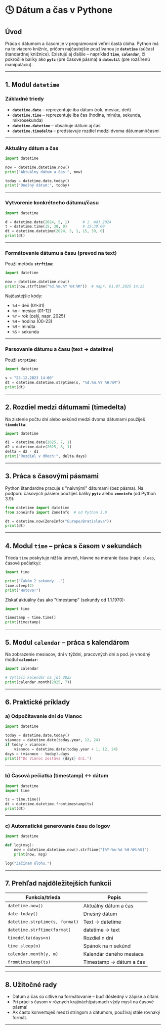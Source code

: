 
# 🕓 Dátum a čas v Pythone

## Úvod

Práca s dátumom a časom je v programovaní veľmi častá úloha.
Python má na to viacero knižníc, pričom najčastejšie používanou je **`datetime`** (súčasť štandardnej knižnice).
Existujú aj ďalšie – napríklad **`time`**, **`calendar`**, či pokročilé balíky ako **`pytz`** (pre časové pásma) a **`dateutil`** (pre rozšírenú manipuláciu).

---

## 1. Modul `datetime`

### Základné triedy

* **`datetime.date`** – reprezentuje iba dátum (rok, mesiac, deň)
* **`datetime.time`** – reprezentuje iba čas (hodina, minúta, sekunda, mikrosekunda)
* **`datetime.datetime`** – obsahuje dátum aj čas
* **`datetime.timedelta`** – predstavuje rozdiel medzi dvoma dátumami/časmi

---

### Aktuálny dátum a čas

```python
import datetime

now = datetime.datetime.now()
print("Aktuálny dátum a čas:", now)

today = datetime.date.today()
print("Dnešný dátum:", today)
```

---

### Vytvorenie konkrétneho dátumu/času

```python
import datetime

d = datetime.date(2024, 5, 1)      # 1. máj 2024
t = datetime.time(15, 30, 0)       # 15:30:00
dt = datetime.datetime(2024, 5, 1, 15, 30, 0)
print(dt)
```

---

### Formátovanie dátumu a času (prevod na text)

Použi metódu **`strftime`**:

```python
import datetime

now = datetime.datetime.now()
print(now.strftime("%d.%m.%Y %H:%M"))  # napr. 01.07.2025 14:25
```

Najčastejšie kódy:

* `%d` – deň (01-31)
* `%m` – mesiac (01-12)
* `%Y` – rok (celý, napr. 2025)
* `%H` – hodina (00-23)
* `%M` – minúta
* `%S` – sekunda

---

### Parsovanie dátumu a času (text → datetime)

Použi **`strptime`**:

```python
import datetime

s = "25.12.2023 14:00"
dt = datetime.datetime.strptime(s, "%d.%m.%Y %H:%M")
print(dt)
```

---

## 2. Rozdiel medzi dátumami (timedelta)

Na zistenie počtu dní alebo sekúnd medzi dvoma dátumami použiješ **`timedelta`**:

```python
import datetime

d1 = datetime.date(2025, 7, 1)
d2 = datetime.date(2025, 8, 1)
delta = d2 - d1
print("Rozdiel v dňoch:", delta.days)
```

---

## 3. Práca s časovými pásmami

Python štandardne pracuje s "naivnými" dátumami (bez pásma).
Na podporu časových pásiem použiješ balíky **`pytz`** alebo **`zoneinfo`** (od Python 3.9):

```python
from datetime import datetime
from zoneinfo import ZoneInfo  # od Python 3.9

dt = datetime.now(ZoneInfo("Europe/Bratislava"))
print(dt)
```

---

## 4. Modul `time` – práca s časom v sekundách

Trieda `time` poskytuje nižšiu úroveň, hlavne na meranie času (napr. `sleep`, časové pečiatky):

```python
import time

print("Čakám 2 sekundy...")
time.sleep(2)
print("Hotovo!")
```

Získať aktuálny čas ako "timestamp" (sekundy od 1.1.1970):

```python
import time

timestamp = time.time()
print(timestamp)
```

---

## 5. Modul `calendar` – práca s kalendárom

Na zobrazenie mesiacov, dní v týždni, pracovných dní a pod. je vhodný modul **`calendar`**:

```python
import calendar

# Vytlačí kalendár na júl 2025
print(calendar.month(2025, 7))
```

---

## 6. Praktické príklady

### a) Odpočítavanie dní do Vianoc

```python
import datetime

today = datetime.date.today()
vianoce = datetime.date(today.year, 12, 24)
if today > vianoce:
    vianoce = datetime.date(today.year + 1, 12, 24)
days = (vianoce - today).days
print(f"Do Vianoc zostáva {days} dní.")
```

---

### b) Časová pečiatka (timestamp) ↔ dátum

```python
import datetime
import time

ts = time.time()
dt = datetime.datetime.fromtimestamp(ts)
print(dt)
```

---

### c) Automatické generovanie času do logov

```python
import datetime

def log(msg):
    now = datetime.datetime.now().strftime("[%Y-%m-%d %H:%M:%S]")
    print(now, msg)

log("Začínam úlohu.")
```

---

## 7. Prehľad najdôležitejších funkcií

| Funkcia/trieda                 | Popis                   |
| ------------------------------ | ----------------------- |
| `datetime.now()`               | Aktuálny dátum a čas    |
| `date.today()`                 | Dnešný dátum            |
| `datetime.strptime(s, format)` | Text → datetime         |
| `datetime.strftime(format)`    | datetime → text         |
| `timedelta(days=n)`            | Rozdiel n dní           |
| `time.sleep(n)`                | Spánok na n sekúnd      |
| `calendar.month(y, m)`         | Kalendár daného mesiaca |
| `fromtimestamp(ts)`            | Timestamp → dátum a čas |

---

## 8. Užitočné rady

* Dátum a čas sú citlivé na formátovanie – buď dôsledný v zápise a čítaní.
* Pri práci s časom v rôznych krajinách/pásmach vždy mysli na časové pásma!
* Ak často konvertuješ medzi stringom a dátumom, používaj stále rovnaký formát.

---
